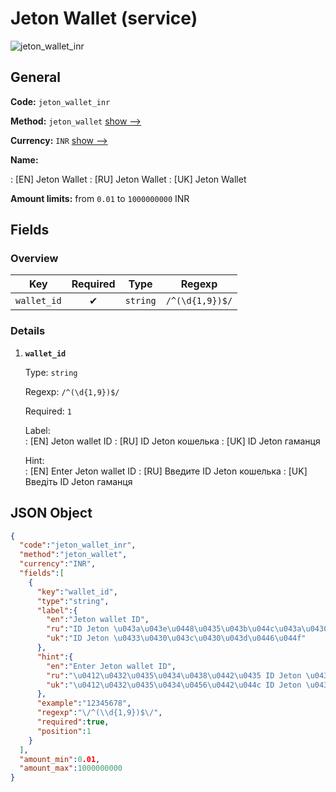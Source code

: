 
# Jeton Wallet (service) 
![jeton_wallet_inr](https://static.openfintech.io/payout_methods/jeton_wallet_inr/logo.svg?w=400&c=v0.59.26#w24)  

## General 
 
**Code:** `jeton_wallet_inr` 
 
**Method:** `jeton_wallet` [show -->](/payout-methods/jeton_wallet/) 
 
**Currency:** `INR` [show -->](/currencies/INR/) 
 
**Name:** 
 
:	[EN] Jeton Wallet 
:	[RU] Jeton Wallet 
:	[UK] Jeton Wallet 
 
**Amount limits:** from `0.01` to `1000000000` INR 

## Fields 

### Overview 

|Key|Required|Type|Regexp| 
|:---:|:---:|:---:|:---:| 
|`wallet_id`|✔|`string`|`/^(\d{1,9})$/`| 
 

### Details 
 
1. **`wallet_id`** 
 
	Type: `string` 
 
	Regexp: `/^(\d{1,9})$/` 
 
	Required: `1` 
 
	Label:  
	: [EN] Jeton wallet ID 
	: [RU] ID Jeton кошелька 
	: [UK] ID Jeton гаманця 
 
	Hint:  
	: [EN] Enter Jeton wallet ID 
	: [RU] Введите ID Jeton кошелька 
	: [UK] Введіть ID Jeton гаманця 
 

## JSON Object 

```json
{
  "code":"jeton_wallet_inr",
  "method":"jeton_wallet",
  "currency":"INR",
  "fields":[
    {
      "key":"wallet_id",
      "type":"string",
      "label":{
        "en":"Jeton wallet ID",
        "ru":"ID Jeton \u043a\u043e\u0448\u0435\u043b\u044c\u043a\u0430",
        "uk":"ID Jeton \u0433\u0430\u043c\u0430\u043d\u0446\u044f"
      },
      "hint":{
        "en":"Enter Jeton wallet ID",
        "ru":"\u0412\u0432\u0435\u0434\u0438\u0442\u0435 ID Jeton \u043a\u043e\u0448\u0435\u043b\u044c\u043a\u0430",
        "uk":"\u0412\u0432\u0435\u0434\u0456\u0442\u044c ID Jeton \u0433\u0430\u043c\u0430\u043d\u0446\u044f"
      },
      "example":"12345678",
      "regexp":"\/^(\\d{1,9})$\/",
      "required":true,
      "position":1
    }
  ],
  "amount_min":0.01,
  "amount_max":1000000000
}
```  
